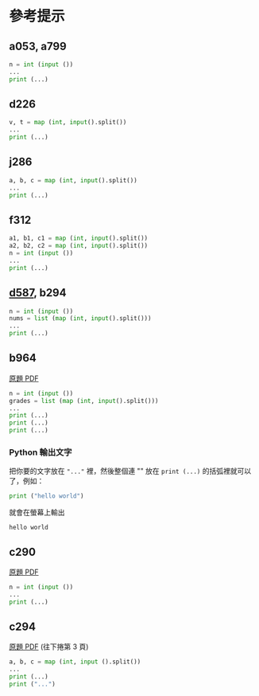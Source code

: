 # 參考提示

## a053, a799

```python
n = int (input ())
...
print (...)
```

## d226

```python
v, t = map (int, input().split())
...
print (...)
```

## j286

```python
a, b, c = map (int, input().split())
...
print (...)
```

## f312

```python
a1, b1, c1 = map (int, input().split())
a2, b2, c2 = map (int, input().split())
n = int (input ())
...
print (...)
```

## [d587](https://officeguide.cc/python-sort-sorted-tutorial-examples/), b294

```python
n = int (input ())
nums = list (map (int, input().split()))
...
print (...)
```

## b964

[原題 PDF](https://apcs.csie.ntnu.edu.tw/wp-content/uploads/2022/10/實作題_題型範例.pdf)

```python
n = int (input ())
grades = list (map (int, input().split()))
...
print (...)
print (...)
print (...)
```

### Python 輸出文字

把你要的文字放在 ```"..."``` 裡，然後整個連 "" 放在 ```print (...)``` 的括弧裡就可以了，例如：

```python
print ("hello world")
```

就會在螢幕上輸出

```
hello world
```

## c290

[原題 PDF](https://apcs.csie.ntnu.edu.tw/wp-content/uploads/2018/12/1060304APCSImplementation.pdf)

```python
n = int (input ())
...
print (...)
```

## c294

[原題 PDF](https://apcs.csie.ntnu.edu.tw/wp-content/uploads/2022/10/實作題_題型範例.pdf) (往下捲第 3 頁)

```python
a, b, c = map (int, input ().split())
...
print (...)
print ("...")
```
